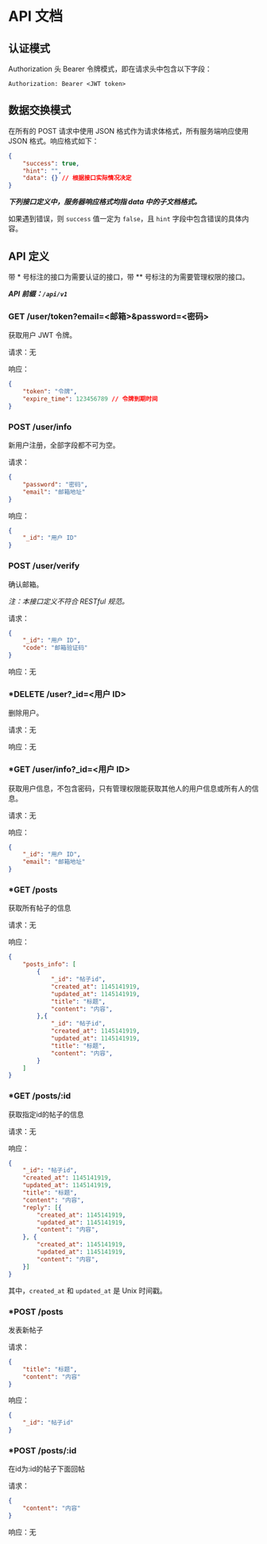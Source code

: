 # API 文档

## 认证模式

Authorization 头 Bearer 令牌模式，即在请求头中包含以下字段：

```
Authorization: Bearer <JWT token>
```

## 数据交换模式

在所有的 POST 请求中使用 JSON 格式作为请求体格式，所有服务端响应使用 JSON 格式。响应格式如下：

```json
{
    "success": true,
    "hint": "",
    "data": {} // 根据接口实际情况决定
}
```

***下列接口定义中，服务器响应格式均指 data 中的子文档格式。***

如果遇到错误，则 `success` 值一定为 `false`，且 `hint` 字段中包含错误的具体内容。

## API 定义

带 \* 号标注的接口为需要认证的接口，带 \*\* 号标注的为需要管理权限的接口。

***API 前缀：`/api/v1`***

### GET /user/token?email=\<邮箱\>&password=\<密码\>

获取用户 JWT 令牌。

请求：无

响应：

```json
{
    "token": "令牌",
    "expire_time": 123456789 // 令牌到期时间
}
```

### POST /user/info

新用户注册，全部字段都不可为空。

请求：

```json
{
    "password": "密码",
    "email": "邮箱地址"
}
```

响应：

```json
{
    "_id": "用户 ID"
}
```

### POST /user/verify

确认邮箱。

*注：本接口定义不符合 RESTful 规范。*

请求：

```json
{
    "_id": "用户 ID",
    "code": "邮箱验证码"
}
```

响应：无

### \*DELETE /user?_id=\<用户 ID\>

删除用户。

请求：无

响应：无

### \*GET /user/info?_id=\<用户 ID\>

获取用户信息，不包含密码，只有管理权限能获取其他人的用户信息或所有人的信息。

请求：无

响应：

```json
{
    "_id": "用户 ID",
    "email": "邮箱地址"
}
```

### \*GET /posts

获取所有帖子的信息

请求：无

响应：

```json
{
    "posts_info": [
        {
            "_id": "帖子id",
            "created_at": 1145141919,
            "updated_at": 1145141919,
            "title": "标题",
            "content": "内容",
        },{
            "_id": "帖子id",
            "created_at": 1145141919,
            "updated_at": 1145141919,
            "title": "标题",
            "content": "内容",
        }
    ]
}
```

### \*GET /posts/:id

获取指定id的帖子的信息

请求：无

响应：

``` json
{
    "_id": "帖子id",
    "created_at": 1145141919,
    "updated_at": 1145141919,
    "title": "标题",
    "content": "内容",
    "reply": [{
        "created_at": 1145141919,
        "updated_at": 1145141919,
        "content": "内容",
    }, {
        "created_at": 1145141919,
        "updated_at": 1145141919,
        "content": "内容",
    }]
}
```

其中，`created_at` 和 `updated_at` 是 Unix 时间戳。

### \*POST /posts

发表新帖子

请求：
``` json
{
    "title": "标题",
    "content": "内容"
}
```

响应：

```json
{
    "_id": "帖子id"
}
```

### \*POST /posts/:id

在id为:id的帖子下面回帖

请求：
``` json
{
    "content": "内容"
}
```

响应：无
